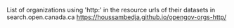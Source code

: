 List of organizations using 'http:' in the resource urls of their datasets in search.open.canada.ca
https://houssambedja.github.io/opengov-orgs-http/
